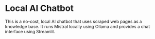# Local AI Chatbot

This is a no-cost, local AI chatbot that uses scraped web pages as a knowledge base. It runs Mistral locally using Ollama and provides a chat interface using Streamlit.